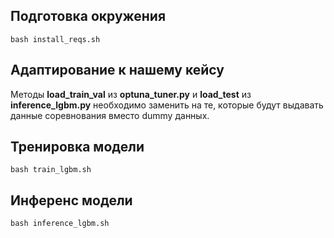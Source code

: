 ## Подготовка окружения
```
bash install_reqs.sh
```
## Адаптирование к нашему кейсу

Методы **load_train_val** из **optuna_tuner.py** и **load_test** из **inference_lgbm.py** необходимо заменить на те, которые будут выдавать данные соревнования вместо dummy данных.


## Тренировка модели
```
bash train_lgbm.sh
```
## Инференс модели
```
bash inference_lgbm.sh
```

